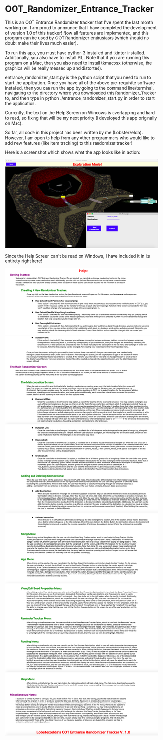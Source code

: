 # OOT_Randomizer_Entrance_Tracker

This is an OOT Entrance Randomizer tracker that I've spent the last month working on. I am proud to announce that I have completed the development of version 1.0 of this tracker! Now all features are implemented, and this program can be used by OOT Randomizer enthusiasts (which should no doubt make their lives much easier).

To run this app, you must have python 3 installed and tkinter installed. Additionally, you also have to install PIL. Note that if you are running this program on a Mac, then you also need to install tkmacosx (otherwise, the graphics will be really messed up and distorted).

entrance_randomizer_start.py is the python script that you need to run to start the application. Once you have all of the above pre-requisite software installed, then you can run the app by going to the command line/terminal, navigating to the directory where you downloaded this Randomizer_Tracker to, and then type in python ./entrance_randomizer_start.py in order to start the application.

Currently, the text on the Help Screen on Windows is overlapping and hard to read, so fixing that will be my next priority (I developed this app originally on Mac).

So far, all code in this project has been written by me (Lobsterzelda). However, I am open to help from any other programmers who would like to add new features (like item tracking) to this randomizer tracker!

Here is a screenshot which shows what the app looks like in action:

![Screenshot](https://github.com/Lobsterzelda/OOT_Randomizer_Entrance_Tracker/blob/main/Help_Images/Screenshot.png)


Since the Help Screen can't be read on Windows, I have included it in its entirety right here!


![Help 1](https://github.com/Lobsterzelda/OOT_Randomizer_Entrance_Tracker/blob/main/Help_Images/Help_1.png)
![Help 2](https://github.com/Lobsterzelda/OOT_Randomizer_Entrance_Tracker/blob/main/Help_Images/Help_2.png)
![Help 3](https://github.com/Lobsterzelda/OOT_Randomizer_Entrance_Tracker/blob/main/Help_Images/Help_3.png)
![Help 4](https://github.com/Lobsterzelda/OOT_Randomizer_Entrance_Tracker/blob/main/Help_Images/Help_4.png)
![Help 5](https://github.com/Lobsterzelda/OOT_Randomizer_Entrance_Tracker/blob/main/Help_Images/Help_5.png)
![Help 6](https://github.com/Lobsterzelda/OOT_Randomizer_Entrance_Tracker/blob/main/Help_Images/Help_6.png)
